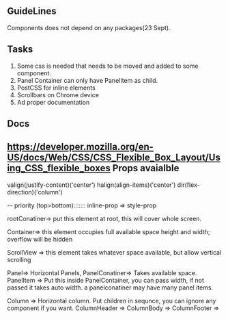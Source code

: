 GuideLines
-----------
Components does not depend on any packages(23 Sept).


Tasks
-----------
1. Some css is needed that needs to be moved and added to some component.
2. Panel Container can only have PanelItem as child.
3. PostCSS for inline elements
4. Scrollbars on Chrome device
5. Ad  proper documentation

Docs
----
https://developer.mozilla.org/en-US/docs/Web/CSS/CSS_Flexible_Box_Layout/Using_CSS_flexible_boxes
Props avaialble
----
valign(justify-content)('center')
halign(align-items)('center')
dir(flex-direction)('column')

--
priority (top>bottom):::::::
inline-prop => style-prop

rootConatiner-> put this element at root, this will cover whole screen.

Container=> this element occupies full available space height and width;
            overflow will be hidden

ScrollView => this element takes whatever space available, but allow vertical scrolling

Panel=> Horizontal Panels,
PanelConatiner=> Takes available space.
PanelItem => Put this inside PanelContainer, you can pass width, if not passed it takes auto width.
a panelconatiner may have many panel items.

Column => Horizontal column.
Put children in sequnce, you can ignore any component if you want.
ColumnHeader =>
ColumnBody =>
ColumnFooter =>
